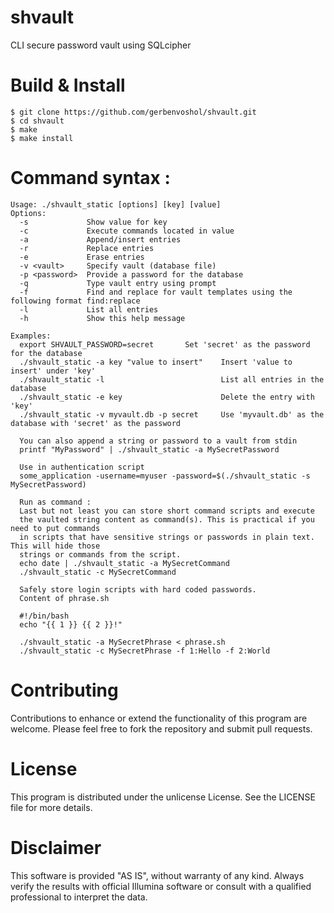 # shvault

CLI secure password vault using SQLcipher

# Build & Install

```
$ git clone https://github.com/gerbenvoshol/shvault.git
$ cd shvault
$ make
$ make install
```

# Command syntax :

```
Usage: ./shvault_static [options] [key] [value]
Options:
  -s             Show value for key
  -c             Execute commands located in value
  -a             Append/insert entries
  -r             Replace entries
  -e             Erase entries
  -v <vault>     Specify vault (database file)
  -p <password>  Provide a password for the database
  -q             Type vault entry using prompt
  -f             Find and replace for vault templates using the following format find:replace
  -l             List all entries
  -h             Show this help message

Examples:
  export SHVAULT_PASSWORD=secret       Set 'secret' as the password for the database
  ./shvault_static -a key "value to insert"    Insert 'value to insert' under 'key'
  ./shvault_static -l                          List all entries in the database
  ./shvault_static -e key                      Delete the entry with 'key'
  ./shvault_static -v myvault.db -p secret     Use 'myvault.db' as the database with 'secret' as the password
  
  You can also append a string or password to a vault from stdin
  printf "MyPassword" | ./shvault_static -a MySecretPassword

  Use in authentication script
  some_application -username=myuser -password=$(./shvault_static -s MySecretPassword)

  Run as command :
  Last but not least you can store short command scripts and execute
  the vaulted string content as command(s). This is practical if you need to put commands
  in scripts that have sensitive strings or passwords in plain text. This will hide those
  strings or commands from the script.
  echo date | ./shvault_static -a MySecretCommand
  ./shvault_static -c MySecretCommand
  
  Safely store login scripts with hard coded passwords.
  Content of phrase.sh

  #!/bin/bash
  echo "{{ 1 }} {{ 2 }}!"
  
  ./shvault_static -a MySecretPhrase < phrase.sh
  ./shvault_static -c MySecretPhrase -f 1:Hello -f 2:World
```

# Contributing

Contributions to enhance or extend the functionality of this program are welcome. Please feel free to fork the repository and submit pull requests.

# License

This program is distributed under the unlicense License. See the LICENSE file for more details.

# Disclaimer

This software is provided "AS IS", without warranty of any kind. Always verify the results with official Illumina software or consult with a qualified professional to interpret the data.
